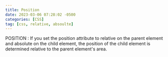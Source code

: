 ```yaml
---
title: Position
date: 2023-03-06 07:28:02 -0500
categories: [CSS]
tag: [css, relative, absoulte]
---
```



POSITION
: If you set the position attribute to relative on the parent element and absolute on the child element, the position of the child element is determined relative to the parent element's area.
